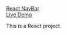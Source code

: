 [React NavBar](https://github.com/MinaKamaliD/React-Navbar)                                  
[Live Demo](https://minakamalid.github.io/React-Navbar/)

This is a React project.
